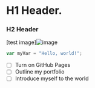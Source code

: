 # H1 Header.  
### H2 Header
[test image]![image](https://github.com/user-attachments/assets/3ef49a62-11d9-4084-8a2e-e4661d49a802)  
``` javascript
var myVar = "Hello, world!";
```
- [ ] Turn on GitHub Pages
- [ ] Outline my portfolio
- [ ] Introduce myself to the world

